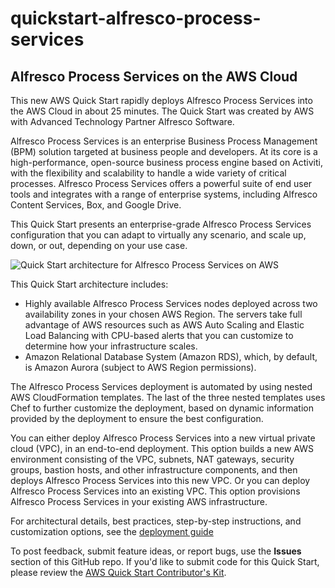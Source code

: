 # quickstart-alfresco-process-services 
## Alfresco Process Services on the AWS Cloud

This new AWS Quick Start rapidly deploys Alfresco Process Services into the AWS Cloud in about 25 minutes. The Quick Start was created by AWS with Advanced Technology Partner Alfresco Software.

Alfresco Process Services is an enterprise Business Process Management (BPM) solution targeted at business people and developers. At its core is a high-performance, open-source business process engine based on Activiti, with the flexibility and scalability to handle a wide variety of critical processes. Alfresco Process Services offers a powerful suite of end user tools and integrates with a range of enterprise systems, including Alfresco Content Services, Box, and Google Drive.

This Quick Start presents an enterprise-grade Alfresco Process Services configuration that you can adapt to virtually any scenario, and scale up, down, or out, depending on your use case.

![Quick Start architecture for Alfresco Process Services on AWS](https://d0.awsstatic.com/partner-network/QuickStart/datasheets/alfresco-process-services-architecture-diagram.png)

This Quick Start architecture includes:
* Highly available Alfresco Process Services nodes deployed across two availability zones in your chosen AWS Region. The servers take full advantage of AWS resources such as AWS Auto Scaling and Elastic Load Balancing with CPU-based alerts that you can customize to determine how your infrastructure scales.
* Amazon Relational Database System (Amazon RDS), which, by default, is Amazon Aurora (subject to AWS Region permissions).
 
The Alfresco Process Services deployment is automated by using nested AWS CloudFormation templates. The last of the three nested templates uses Chef to further customize the deployment, based on dynamic information provided by the deployment to ensure the best configuration. 

You can either deploy Alfresco Process Services into a new virtual private cloud (VPC), in an end-to-end deployment. This option builds a new AWS environment consisting of the VPC, subnets, NAT gateways, security groups, bastion hosts, and other infrastructure components, and then deploys Alfresco Process Services into this new VPC. Or you can deploy Alfresco Process Services into an existing VPC. This option provisions Alfresco Process Services in your existing AWS infrastructure.

For architectural details, best practices, step-by-step instructions, and customization options, see the [deployment guide](https://s3.amazonaws.com/quickstart-reference/alfresco/process/services/latest/doc/alfresco-process-services-on-the-aws-cloud.pdf)

To post feedback, submit feature ideas, or report bugs, use the **Issues** section of this GitHub repo.
If you'd like to submit code for this Quick Start, please review the [AWS Quick Start Contributor's Kit](https://aws-quickstart.github.io/).
